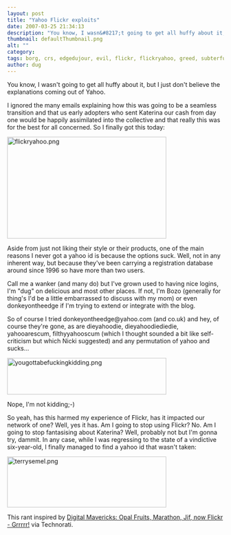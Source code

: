 ```yaml
---
layout: post
title: "Yahoo Flickr exploits"
date: 2007-03-25 21:34:13
description: "You know, I wasn&#8217;t going to get all huffy about it, but I just don&#8217;t believe the explanations coming out of Yahoo. I ignored the many emails explaining how this was going to be a seamless transition and that us&#8230;"
thumbnail: defaultThumbnail.png
alt: ""
category: 
tags: borg, crs, edgedujour, evil, flickr, flickryahoo, greed, subterfuge, yahoo
author: dug
---
```


<p>You know, I wasn't going to get all huffy about it, but I just don't believe the explanations coming out of Yahoo. </p>

<p>I ignored the many emails explaining how this was going to be a seamless transition and that us early adopters who sent Katerina our cash from day one would be happily assimilated into the collective and that really this was for the best for all concerned. So I finally got this today:</p>

<p><a href="http://www.donkeyontheedge.com/i/flickryahoo.png"><img alt="flickryahoo.png" src="http://www.donkeyontheedge.com/i/flickryahoo-thumb.png" width="370" height="236" /></a></p>

<p>Aside from just not liking their style or their products, one of the main reasons I never got a yahoo id is because the options suck. Well, not in any inherent way, but because they've been carrying a registration database around since 1996 so have more than two users.</p>

<p>Call me a wanker (and many do) but I've grown used to having nice logins, I'm "dug" on delicious and most other places. If not, I'm Bozo (generally for thing's I'd be a little embarrassed to discuss with my mom) or even donkeyontheedge if I'm trying to extend or integrate with the blog.</p>

<p>So of course I tried donkeyontheedge@yahoo.com (and co.uk) and hey, of course they're gone, as are dieyahoodie, dieyahoodiediedie, yahooarescum, filthyyahooscum (which I thought sounded a bit like self-criticism but which Nicki suggested) and any permutation of yahoo and sucks...</p>

<p><a href="http://www.donkeyontheedge.com/i/yougottabefuckingkidding.png"><img alt="yougottabefuckingkidding.png" src="http://www.donkeyontheedge.com/i/yougottabefuckingkidding-thumb.png" width="370" height="85" /></a></p>

<p>Nope, I'm not kidding;-)</p>

<p>So yeah, has this harmed my experience of Flickr, has it impacted our network of one? Well, yes it has. Am I going to stop using Flickr? No. Am I going to stop fantasising about Katerina? Well, probably not but I'm gonna try, dammit. In any case, while I was regressing to the state of a vindictive six-year-old, I finally managed to find a yahoo id that wasn't taken:</p>

<p><a href="http://www.donkeyontheedge.com/i/terrysemel.png"><img alt="terrysemel.png" src="http://www.donkeyontheedge.com/i/terrysemel-thumb.png" width="370" height="118" /></a></p>

<p>This rant inspired by <a title="Digital Mavericks: Opal Fruits, Marathon, Jif, now Flickr - Grrrrr!" href="http://digitalmavericks.blogspot.com/2007/01/opal-fruits-marathon-jif-now-flickr.html">Digital Mavericks: Opal Fruits, Marathon, Jif, now Flickr - Grrrrr!</a> via Technorati.</p>
